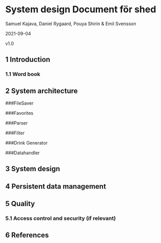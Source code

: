 # System design Document för shed

Samuel Kajava, Daniel Rygaard, Pouya Shirin & Emil Svensson

2021-09-04

v1.0

## 1 Introduction

### 1.1 Word book

## 2 System architecture

###FileSaver

###Favorites


###Parser

###Filter

###Drink Generator


###Datahandler


## 3 System design

## 4 Persistent data management

## 5 Quality

### 5.1 Access control and security (if relevant)

## 6 References